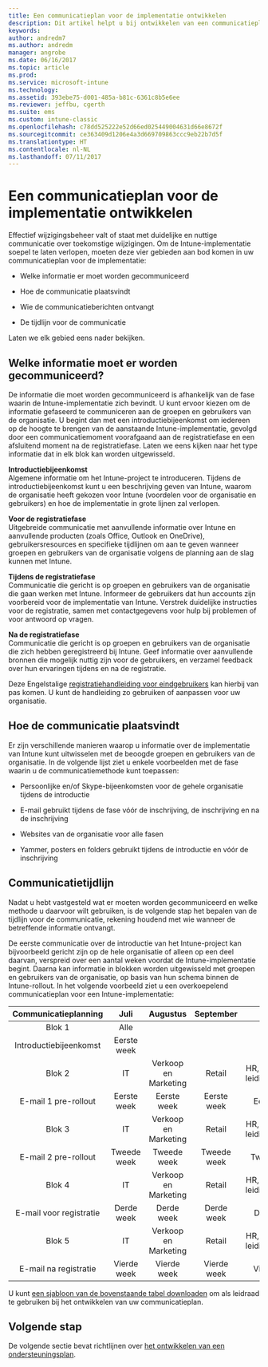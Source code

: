 ```yaml
---
title: Een communicatieplan voor de implementatie ontwikkelen
description: Dit artikel helpt u bij ontwikkelen van een communicatieplan voor uw Intune-implementatie.
keywords: 
author: andredm7
ms.author: andredm
manager: angrobe
ms.date: 06/16/2017
ms.topic: article
ms.prod: 
ms.service: microsoft-intune
ms.technology: 
ms.assetid: 393ebe75-d001-485a-b81c-6361c8b5e6ee
ms.reviewer: jeffbu, cgerth
ms.suite: ems
ms.custom: intune-classic
ms.openlocfilehash: c78dd525222e52d66ed025449004631d66e8672f
ms.sourcegitcommit: ce363409d1206e4a3d669709863ccc9eb22b7d5f
ms.translationtype: HT
ms.contentlocale: nl-NL
ms.lasthandoff: 07/11/2017
---
```

# <a name="develop-a-rollout-communication-plan"></a>Een communicatieplan voor de implementatie ontwikkelen

Effectief wijzigingsbeheer valt of staat met duidelijke en nuttige communicatie over toekomstige wijzigingen. Om de Intune-implementatie soepel te laten verlopen, moeten deze vier gebieden aan bod komen in uw communicatieplan voor de implementatie:

-   Welke informatie er moet worden gecommuniceerd

-   Hoe de communicatie plaatsvindt

-   Wie de communicatieberichten ontvangt

-   De tijdlijn voor de communicatie

Laten we elk gebied eens nader bekijken.

## <a name="what-needs-to-be-communicated"></a>Welke informatie moet er worden gecommuniceerd?

De informatie die moet worden gecommuniceerd is afhankelijk van de fase waarin de Intune-implementatie zich bevindt. U kunt ervoor kiezen om de informatie gefaseerd te communiceren aan de groepen en gebruikers van de organisatie. U begint dan met een introductiebijeenkomst om iedereen op de hoogte te brengen van de aanstaande Intune-implementatie, gevolgd door een communicatiemoment voorafgaand aan de registratiefase en een afsluitend moment na de registratiefase. Laten we eens kijken naar het type informatie dat in elk blok kan worden uitgewisseld.

**Introductiebijeenkomst** <br/>Algemene informatie om het Intune-project te introduceren. Tijdens de introductiebijeenkomst kunt u een beschrijving geven van Intune, waarom de organisatie heeft gekozen voor Intune (voordelen voor de organisatie en gebruikers) en hoe de implementatie in grote lijnen zal verlopen.

**Voor de registratiefase**<br/> Uitgebreide communicatie met aanvullende informatie over Intune en aanvullende producten (zoals Office, Outlook en OneDrive), gebruikersresources en specifieke tijdlijnen om aan te geven wanneer groepen en gebruikers van de organisatie volgens de planning aan de slag kunnen met Intune.

**Tijdens de registratiefase**<br/> Communicatie die gericht is op groepen en gebruikers van de organisatie die gaan werken met Intune. Informeer de gebruikers dat hun accounts zijn voorbereid voor de implementatie van Intune. Verstrek duidelijke instructies voor de registratie, samen met contactgegevens voor hulp bij problemen of voor antwoord op vragen.

**Na de registratiefase**<br/> Communicatie die gericht is op groepen en gebruikers van de organisatie die zich hebben geregistreerd bij Intune. Geef informatie over aanvullende bronnen die mogelijk nuttig zijn voor de gebruikers, en verzamel feedback over hun ervaringen tijdens en na de registratie.

Deze Engelstalige [registratiehandleiding voor eindgebruikers](https://gallery.technet.microsoft.com/Intune-End-User-Enrollment-3a0c9b0c?WT.mc_id=Blog_Intune_General_PCIT) kan hierbij van pas komen. U kunt de handleiding zo gebruiken of aanpassen voor uw organisatie.

## <a name="communication-delivery-methods"></a>Hoe de communicatie plaatsvindt

Er zijn verschillende manieren waarop u informatie over de implementatie van Intune kunt uitwisselen met de beoogde groepen en gebruikers van de organisatie. In de volgende lijst ziet u enkele voorbeelden met de fase waarin u de communicatiemethode kunt toepassen:

-   Persoonlijke en/of Skype-bijeenkomsten voor de gehele organisatie tijdens de introductie

-   E-mail gebruikt tijdens de fase vóór de inschrijving, de inschrijving en na de inschrijving

-   Websites van de organisatie voor alle fasen

-   Yammer, posters en folders gebruikt tijdens de introductie en vóór de inschrijving

## <a name="communications-timeline"></a>Communicatietijdlijn

Nadat u hebt vastgesteld wat er moeten worden gecommuniceerd en welke methode u daarvoor wilt gebruiken, is de volgende stap het bepalen van de tijdlijn voor de communicatie, rekening houdend met wie wanneer de betreffende informatie ontvangt.

De eerste communicatie over de introductie van het Intune-project kan bijvoorbeeld gericht zijn op de hele organisatie of alleen op een deel daarvan, verspreid over een aantal weken voordat de Intune-implementatie begint. Daarna kan informatie in blokken worden uitgewisseld met groepen en gebruikers van de organisatie, op basis van hun schema binnen de Intune-rollout. In het volgende voorbeeld ziet u een overkoepelend communicatieplan voor een Intune-implementatie:

  | **Communicatieplanning** | **Juli** | **Augustus** | **September** | **Oktober** |
|:---:|:---:|:---:|:---:|:---:|
| Blok 1  | Alle |  |  |  |                                                         
| Introductiebijeenkomst | Eerste week |  |  |  |                                                         
| Blok 2 | IT | Verkoop en Marketing | Retail | HR, financiën en leidinggevenden |
| E-mail 1 pre-rollout | Eerste week | Eerste week | Eerste week | Eerste week |
| Blok 3 | IT | Verkoop en Marketing | Retail | HR, financiën en leidinggevenden |
| E-mail 2 pre-rollout | Tweede week | Tweede week | Tweede week | Tweede week |
| Blok 4 | IT | Verkoop en Marketing | Retail | HR, financiën en leidinggevenden |
| E-mail voor registratie | Derde week | Derde week | Derde week | Derde week |
| Blok 5 | IT | Verkoop en Marketing | Retail | HR, financiën en leidinggevenden |
| E-mail na registratie | Vierde week | Vierde week | Vierde week | Vierde week |

U kunt [een sjabloon van de bovenstaande tabel downloaden](https://gallery.technet.microsoft.com/Intune-deployment-planning-fae156c2?redir=0) om als leidraad te gebruiken bij het ontwikkelen van uw communicatieplan.

## <a name="next-step"></a>Volgende stap

De volgende sectie bevat richtlijnen over [het ontwikkelen van een ondersteuningsplan](planning-guide-support-plan.md).
